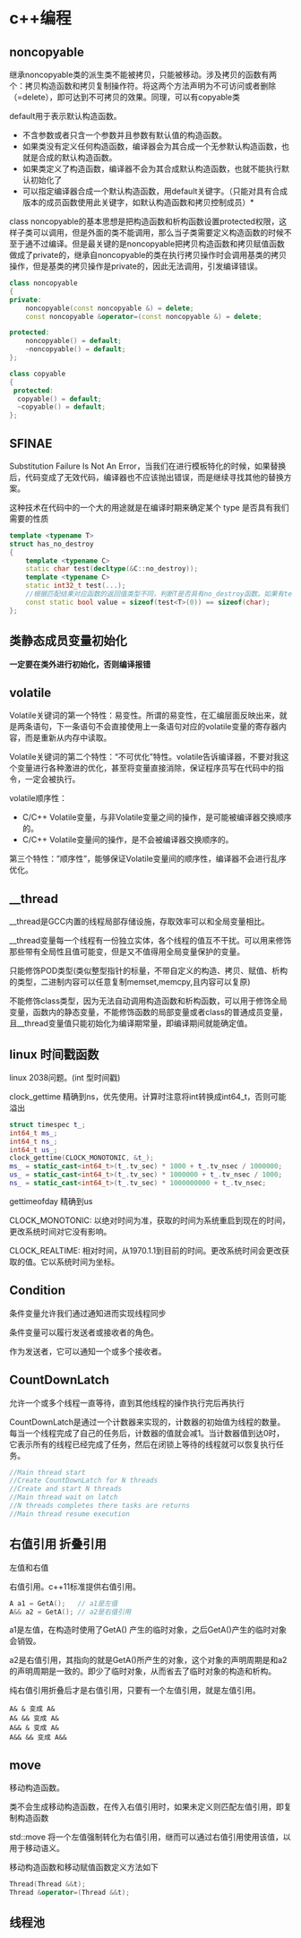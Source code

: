 # c++编程

## noncopyable

继承noncopyable类的派生类不能被拷贝，只能被移动。涉及拷贝的函数有两个：拷贝构造函数和拷贝复制操作符。将这两个方法声明为不可访问或者删除（=delete），即可达到不可拷贝的效果。同理，可以有copyable类

default用于表示默认构造函数。

* 不含参数或者只含一个参数并且参数有默认值的构造函数。
* 如果类没有定义任何构造函数，编译器会为其合成一个无参默认构造函数，也就是合成的默认构造函数。
* 如果类定义了构造函数，编译器不会为其合成默认构造函数，也就不能执行默认初始化了
* 可以指定编译器合成一个默认构造函数，用default关键字。（只能对具有合成版本的成员函数使用此关键字，如默认构造函数和拷贝控制成员）*

class noncopyable的基本思想是把构造函数和析构函数设置protected权限，这样子类可以调用，但是外面的类不能调用，那么当子类需要定义构造函数的时候不至于通不过编译。但是最关键的是noncopyable把拷贝构造函数和拷贝赋值函数做成了private的，继承自noncopyable的类在执行拷贝操作时会调用基类的拷贝操作，但是基类的拷贝操作是private的，因此无法调用，引发编译错误。

```cpp
class noncopyable
{
private:
    noncopyable(const noncopyable &) = delete;
    const noncopyable &operator=(const noncopyable &) = delete;

protected:
    noncopyable() = default;
    ~noncopyable() = default;
};

class copyable
{
 protected:
  copyable() = default;
  ~copyable() = default;
};
```

## SFINAE 

Substitution Failure Is Not An Error，当我们在进行模板特化的时候，如果替换后，代码变成了无效代码，编译器也不应该抛出错误，而是继续寻找其他的替换方案。

这种技术在代码中的一个大的用途就是在编译时期来确定某个 type 是否具有我们需要的性质

```cpp
template <typename T>
struct has_no_destroy
{
    template <typename C>
    static char test(decltype(&C::no_destroy));
    template <typename C>
    static int32_t test(...);
    //根据匹配结果对应函数的返回值类型不同，判断T是否具有no_destroy函数。如果有test返回char，没有则返回int
    const static bool value = sizeof(test<T>(0)) == sizeof(char);
};
```

## 类静态成员变量初始化

**一定要在类外进行初始化，否则编译报错**

## volatile

Volatile关键词的第一个特性：易变性。所谓的易变性，在汇编层面反映出来，就是两条语句，下一条语句不会直接使用上一条语句对应的volatile变量的寄存器内容，而是重新从内存中读取。

Volatile关键词的第二个特性：“不可优化”特性。volatile告诉编译器，不要对我这个变量进行各种激进的优化，甚至将变量直接消除，保证程序员写在代码中的指令，一定会被执行。

volatile顺序性：
* C/C++ Volatile变量，与非Volatile变量之间的操作，是可能被编译器交换顺序的。
* C/C++ Volatile变量间的操作，是不会被编译器交换顺序的。

第三个特性：”顺序性”，能够保证Volatile变量间的顺序性，编译器不会进行乱序优化。

## __thread

__thread是GCC内置的线程局部存储设施，存取效率可以和全局变量相比。

__thread变量每一个线程有一份独立实体，各个线程的值互不干扰。可以用来修饰那些带有全局性且值可能变，但是又不值得用全局变量保护的变量。

只能修饰POD类型(类似整型指针的标量，不带自定义的构造、拷贝、赋值、析构的类型，二进制内容可以任意复制memset,memcpy,且内容可以复原)

不能修饰class类型，因为无法自动调用构造函数和析构函数，可以用于修饰全局变量，函数内的静态变量，不能修饰函数的局部变量或者class的普通成员变量，且__thread变量值只能初始化为编译期常量，即编译期间就能确定值。

## linux 时间戳函数

linux 2038问题。(int 型时间戳)

clock_gettime 精确到ns，优先使用。计算时注意将int转换成int64_t，否则可能溢出

```cpp
struct timespec t_;
int64_t ms_;
int64_t ns_;
int64_t us_;
clock_gettime(CLOCK_MONOTONIC, &t_);
ms_ = static_cast<int64_t>(t_.tv_sec) * 1000 + t_.tv_nsec / 1000000;
us_ = static_cast<int64_t>(t_.tv_sec) * 1000000 + t_.tv_nsec / 1000;
ns_ = static_cast<int64_t>(t_.tv_sec) * 1000000000 + t_.tv_nsec;
```

gettimeofday 精确到us

CLOCK_MONOTONIC: 以绝对时间为准，获取的时间为系统重启到现在的时间，更改系统时间对它没有影响。

CLOCK_REALTIME: 相对时间，从1970.1.1到目前的时间。更改系统时间会更改获取的值。它以系统时间为坐标。

## Condition

条件变量允许我们通过通知进而实现线程同步

条件变量可以履行发送者或接收者的角色。

作为发送者，它可以通知一个或多个接收者。

## CountDownLatch

允许一个或多个线程一直等待，直到其他线程的操作执行完后再执行

CountDownLatch是通过一个计数器来实现的，计数器的初始值为线程的数量。每当一个线程完成了自己的任务后，计数器的值就会减1。当计数器值到达0时，它表示所有的线程已经完成了任务，然后在闭锁上等待的线程就可以恢复执行任务。

```cpp
//Main thread start
//Create CountDownLatch for N threads
//Create and start N threads
//Main thread wait on latch
//N threads completes there tasks are returns
//Main thread resume execution
```

## 右值引用 折叠引用 

左值和右值

右值引用。c++11标准提供右值引用。

```cpp
A a1 = GetA();   // a1是左值
A&& a2 = GetA(); // a2是右值引用
```

a1是左值，在构造时使用了GetA() 产生的临时对象，之后GetA()产生的临时对象会销毁。

a2是右值引用，其指向的就是GetA()所产生的对象，这个对象的声明周期是和a2的声明周期是一致的。即少了临时对象，从而省去了临时对象的构造和析构。

纯右值引用折叠后才是右值引用，只要有一个左值引用，就是左值引用。

```
A& & 变成 A&
A& && 变成 A&
A&& & 变成 A&
A&& && 变成 A&&
```

## move

移动构造函数。

类不会生成移动构造函数，在传入右值引用时，如果未定义则匹配左值引用，即复制构造函数

std::move  将一个左值强制转化为右值引用，继而可以通过右值引用使用该值，以用于移动语义。

移动构造函数和移动赋值函数定义方法如下

```cpp
Thread(Thread &&t);
Thread &operator=(Thread &&t);
```

## 线程池